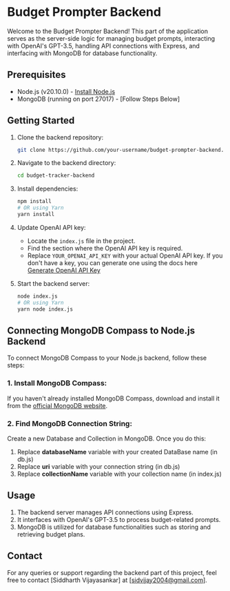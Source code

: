 # Budget Prompter Backend

Welcome to the Budget Prompter Backend! This part of the application serves as the server-side logic for managing budget prompts, interacting with OpenAI's GPT-3.5, handling API connections with Express, and interfacing with MongoDB for database functionality.

## Prerequisites

- Node.js (v20.10.0) - [Install Node.js](https://nodejs.org/)
- MongoDB (running on port 27017) - [Follow Steps Below]

## Getting Started

1. Clone the backend repository:

    ```bash
    git clone https://github.com/your-username/budget-prompter-backend.git
    ```

2. Navigate to the backend directory:

    ```bash
    cd budget-tracker-backend
    ```

4. Install dependencies:

    ```bash
    npm install
    # OR using Yarn
    yarn install
    ```

5. Update OpenAI API key:

   - Locate the `index.js` file in the project.
   - Find the section where the OpenAI API key is required.
   - Replace `YOUR_OPENAI_API_KEY` with your actual OpenAI API key.
     If you don't have a key, you can generate one using the docs here [Generate OpenAI API Key](https://platform.openai.com/docs/quickstart?context=python)

6. Start the backend server:

    ```bash
    node index.js
    # OR using Yarn
    yarn node index.js
    ```

## Connecting MongoDB Compass to Node.js Backend

To connect MongoDB Compass to your Node.js backend, follow these steps:

### 1. Install MongoDB Compass:

If you haven't already installed MongoDB Compass, download and install it from the [official MongoDB website](https://www.mongodb.com/try/download/compass).

### 2. Find MongoDB Connection String:

Create a new Database and Collection in MongoDB. Once you do this:
1. Replace **databaseName** variable with your created DataBase name (in db.js)
2. Replace **uri** variable with your connection string (in db.js)
3. Replace **collectionName** variable with your collection name (in index.js)


## Usage

1. The backend server manages API connections using Express.
2. It interfaces with OpenAI's GPT-3.5 to process budget-related prompts.
3. MongoDB is utilized for database functionalities such as storing and retrieving budget plans.


## Contact

For any queries or support regarding the backend part of this project, feel free to contact [Siddharth Vijayasankar] at [sidvijay2004@gmail.com].
